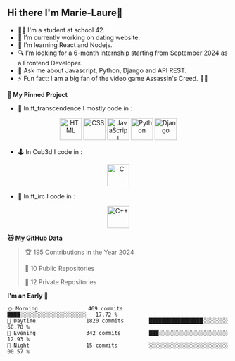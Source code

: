 ## Hi there I'm Marie-Laure👋


- 👩‍🎓 I'm a student at school 42.
- 🔭 I’m currently working on dating website.
- 🌱 I’m learning React and Nodejs.
- 🔍 I’m looking for a 6-month internship starting from September 2024       as a Frontend Developer.
- 💬 Ask me about Javascript, Python, Django and API REST.
- ⚡ Fun fact: I am a big fan of the video game Assassin's Creed. 🥷🏻


**📌 My Pinned Project** 

- 🏓 In ft_transcendence I mostly code in : 

<div align="center">
  <p>
    <img width="50" src="https://user-images.githubusercontent.com/25181517/192158954-f88b5814-d510-4564-b285-dff7d6400dad.png" alt="HTML" title="HTML"/>
    <img width="50" src="https://user-images.githubusercontent.com/25181517/183898674-75a4a1b1-f960-4ea9-abcb-637170a00a75.png" alt="CSS" title="CSS"/>
    <img width="50" src="https://user-images.githubusercontent.com/25181517/117447155-6a868a00-af3d-11eb-9cfe-245df15c9f3f.png" alt="JavaScript" title="JavaScript"/>
    <img width="50" src="https://user-images.githubusercontent.com/25181517/183423507-c056a6f9-1ba8-4312-a350-19bcbc5a8697.png" alt="Python" title="Python"/>
    <img width="50" src="https://github.com/marwin1991/profile-technology-icons/assets/62091613/9bf5650b-e534-4eae-8a26-8379d076f3b4" alt="Django" title="Django"/>
  </p>
</div>

 

- 🕹️ In Cub3d I code in : 

 <div align="center">
  <p>
    <img width="50" src="https://user-images.githubusercontent.com/25181517/192106070-46255bcf-65e6-4c6b-a296-bf8d0d8fb2a7.png" alt="C" title="C"/>
   </p>
</div>



- 💬 In ft_irc I code in :

 <div align="center">
  <p>
    <img width="50" src="https://user-images.githubusercontent.com/25181517/192106073-90fffafe-3562-4ff9-a37e-c77a2da0ff58.png" alt="C++" title="C++"/>
  </p>
</div>



<!--START_SECTION:waka-->

**🐱 My GitHub Data** 

> 🏆 195 Contributions in the Year 2024
 > 
> 📜 10 Public Repositories 
 > 
> 🔑 12 Private Repositories 
 > 
**I'm an Early 🐤** 

```text
🌞 Morning                469 commits         ████░░░░░░░░░░░░░░░░░░░░░   17.72 % 
🌆 Daytime                1820 commits        █████████████████░░░░░░░░   68.78 % 
🌃 Evening                342 commits         ███░░░░░░░░░░░░░░░░░░░░░░   12.93 % 
🌙 Night                  15 commits          ░░░░░░░░░░░░░░░░░░░░░░░░░   00.57 % 
```
<!--END_SECTION:waka-->
